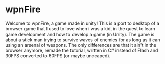 # wpnFire
Welcome to wpnFire, a game made in unity!
This is a port to desktop of a browser game that I used to love when i was a kid, in the quest to learn game development and how to develop a game (in Unity).
The game is about a stick man trying to survive waves of enemies for as long as it can using an arsenal of weapons.
The only differences are that it ain't in the browser anymore, remade the tutorial, written in C# instead of Flash and 30FPS converted to 60FPS (or maybe unccaped).
